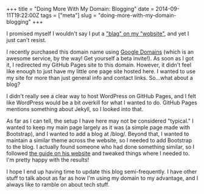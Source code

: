 +++
title = "Doing More With My Domain: Blogging"
date = 2014-09-11T19:22:00Z
tags = ["meta"]
slug = "doing-more-with-my-domain-blogging"
+++

I promised myself I wouldn't say I put a ["blag" on my "wobsite"](http://xkcd.com/148/), and yet I just can't resist.

I recently purchased this domain name using [Google Domains](http://domains.google.com) (which is an awesome service, by the way! Get yourself a beta invite!). As soon as I got it, I redirected my GitHub Pages site to this domain. However, it didn't feel like enough to just have my little one page site hosted here. I wanted to use my site for more than just general info and contact links. So...what about a blog?

I didn't really see a clear way to host WordPress on GitHub Pages, and I felt like WordPress would be a bit overkill for what I wanted to do. GitHub Pages mentions something about Jekyll, so I looked into that.

As far as I can tell, the setup I have here may not be considered "typical." I wanted to keep my main page largely as it was (a simple page made with Bootstrap), and I wanted to add a blog at /blog/. Beyond that, I wanted to maintain a similar theme across the website, so I needed to add Bootstrap to the blog. I actually found someone who had done something similar, so I followed [the guide on his website](https://www.andrewmunsell.com/tutorials/jekyll-by-example/tutorial) and tweaked things where I needed to. I'm pretty happy with the results!

I hope I end up having time to update this blog semi-frequently. I have other stuff to talk about as far as how I'm using my domain to my advantage, and I always like to ramble on about tech stuff.

